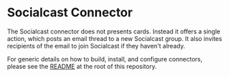 # Socialcast Connector

The Socialcast connector does not presents cards. Instead it offers a single action, which posts an email thread to a new Socialcast group. It also invites recipients of the email to join Socialcast if they haven't already.

For generic details on how to build, install, and configure connectors, please see the [README](https://github.com/vmware/connectors-workspace-one/blob/master/README.md) at the root of this repository.
